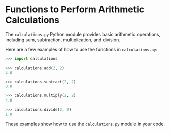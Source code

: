 # Functions to Perform Arithmetic Calculations

The `calculations.py` Python module provides basic arithmetic operations, including sum, subtraction, multiplication, and division.

Here are a few examples of how to use the functions in `calculations.py`:

```python
>>> import calculations

>>> calculations.add(2, 2)
4.0

>>> calculations.subtract(2, 2)
0.0

>>> calculations.multiply(2, 2)
4.0

>>> calculations.divide(2, 2)
1.0

```

These examples show how to use the `calculations.py` module in your code.